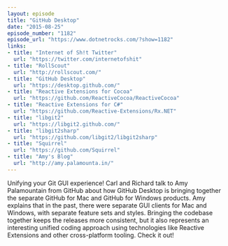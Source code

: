 ```yaml
---
layout: episode
title: "GitHub Desktop"
date: "2015-08-25"
episode_number: "1182"
episode_url: "https://www.dotnetrocks.com/?show=1182"
links:
- title: "Internet of Sh!t Twitter"
  url: "https://twitter.com/internetofshit"
- title: "RollScout"
  url: "http://rollscout.com/"
- title: "GitHub Desktop"
  url: "https://desktop.github.com/"
- title: "Reactive Extensions for Cocoa"
  url: "https://github.com/ReactiveCocoa/ReactiveCocoa"
- title: "Reactive Extensions for C#"
  url: "https://github.com/Reactive-Extensions/Rx.NET"
- title: "libgit2"
  url: "https://libgit2.github.com/"
- title: "libgit2sharp"
  url: "https://github.com/libgit2/libgit2sharp"
- title: "Squirrel"
  url: "https://github.com/Squirrel"
- title: "Amy's Blog"
  url: "http://amy.palamounta.in/"
---
```


Unifying your Git GUI experience! Carl and Richard talk to Amy Palamountain from GitHub about how GitHub Desktop is bringing together the separate GitHub for Mac and GitHub for Windows products. Amy explains that in the past, there were separate GUI clients for Mac and Windows, with separate feature sets and styles. Bringing the codebase together keeps the releases more consistent, but it also represents an interesting unified coding approach using technologies like Reactive Extensions and other cross-platform tooling. Check it out!
